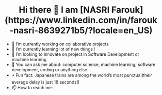 <h1 align="center" fontsize="20">
Hi there 👋 I am [NASRI Farouk](https://www.linkedin.com/in/farouk-nasri-8639271b5/?locale=en_US)
</h1>


- 🔭 I’m currently working on collaborative projects
- 🌱 I’m currently learning lot of new things ! 
- 🤔 I’m looking to innovate on project in Software Development or machine learning.
- 💬 You can ask me about: computer science, machine learning, software development, coding or anything else. 
- ⚡ Fun fact: Japanese trains are among the world’s most punctual(their average delay is just 18 seconds!)
- 📫 How to reach me:
